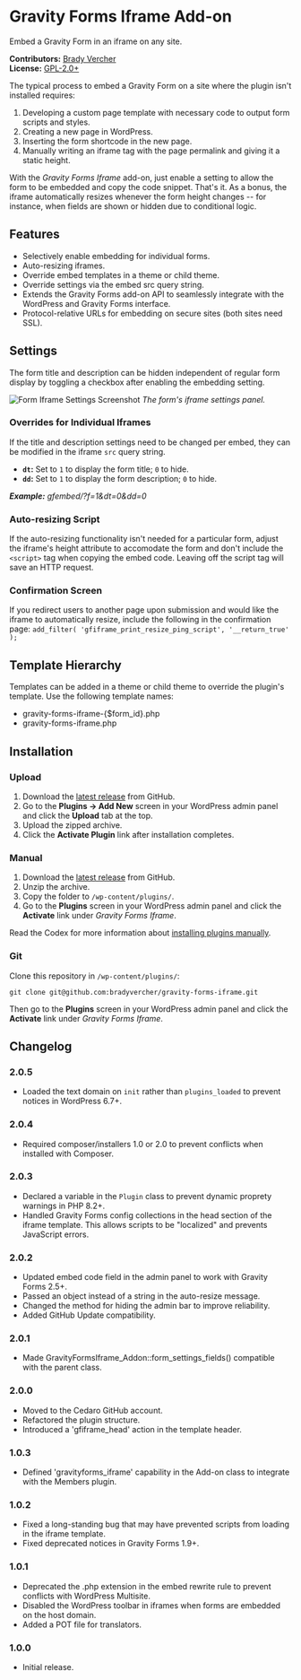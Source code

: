 # Gravity Forms Iframe Add-on

Embed a Gravity Form in an iframe on any site.

__Contributors:__ [Brady Vercher](https://github.com/bradyvercher)  
__License:__ [GPL-2.0+](http://www.gnu.org/licenses/gpl-2.0.html)

The typical process to embed a Gravity Form on a site where the plugin isn't installed requires:

1. Developing a custom page template with necessary code to output form scripts and styles.
2. Creating a new page in WordPress.
3. Inserting the form shortcode in the new page.
4. Manually writing an iframe tag with the page permalink and giving it a static height.

With the _Gravity Forms Iframe_ add-on, just enable a setting to allow the form to be embedded and copy the code snippet. That's it. As a bonus, the iframe automatically resizes whenever the form height changes -- for instance, when fields are shown or hidden due to conditional logic.

## Features

* Selectively enable embedding for individual forms.
* Auto-resizing iframes.
* Override embed templates in a theme or child theme.
* Override settings via the embed src query string.
* Extends the Gravity Forms add-on API to seamlessly integrate with the WordPress and Gravity Forms interface.
* Protocol-relative URLs for embedding on secure sites (both sites need SSL).

## Settings

The form title and description can be hidden independent of regular form display by toggling a checkbox after enabling the embedding setting.

![Form Iframe Settings Screenshot](https://raw.github.com/bradyvercher/gravity-forms-iframe/master/screenshot-1.png)
_The form's iframe settings panel._

### Overrides for Individual Iframes

If the title and description settings need to be changed per embed, they can be modified in the iframe `src` query string.

* **`dt`:** Set to `1` to display the form title; `0` to hide.
* **`dd`:** Set to `1` to display the form description; `0` to hide.

_**Example:** gfembed/?f=1&dt=0&dd=0_

### Auto-resizing Script

If the auto-resizing functionality isn't needed for a particular form, adjust the iframe's height attribute to accomodate the form and don't include the `<script>` tag when copying the embed code. Leaving off the script tag will save an HTTP request.

### Confirmation Screen

If you redirect users to another page upon submission and would like the iframe to automatically resize, include the following in the confirmation page:
`add_filter( 'gfiframe_print_resize_ping_script', '__return_true' );`

## Template Hierarchy

Templates can be added in a theme or child theme to override the plugin's template. Use the following template names:

* gravity-forms-iframe-{$form_id}.php
* gravity-forms-iframe.php

## Installation

### Upload

1. Download the [latest release](https://github.com/bradyvercher/gravity-forms-iframe/archive/master.zip) from GitHub.
2. Go to the __Plugins &rarr; Add New__ screen in your WordPress admin panel and click the __Upload__ tab at the top.
3. Upload the zipped archive.
4. Click the __Activate Plugin__ link after installation completes.

### Manual

1. Download the [latest release](https://github.com/bradyvercher/gravity-forms-iframe/archive/master.zip) from GitHub.
2. Unzip the archive.
3. Copy the folder to `/wp-content/plugins/`.
4. Go to the __Plugins__ screen in your WordPress admin panel and click the __Activate__ link under _Gravity Forms Iframe_.

Read the Codex for more information about [installing plugins manually](http://codex.wordpress.org/Managing_Plugins#Manual_Plugin_Installation).

### Git

Clone this repository in `/wp-content/plugins/`:

`git clone git@github.com:bradyvercher/gravity-forms-iframe.git`

Then go to the __Plugins__ screen in your WordPress admin panel and click the __Activate__ link under _Gravity Forms Iframe_.

## Changelog

### 2.0.5

* Loaded the text domain on `init` rather than `plugins_loaded` to prevent notices in WordPress 6.7+.

### 2.0.4

* Required composer/installers 1.0 or 2.0 to prevent conflicts when installed with Composer.

### 2.0.3

* Declared a variable in the `Plugin` class to prevent dynamic proprety warnings in PHP 8.2+.
* Handled Gravity Forms config collections in the head section of the iframe template. This allows scripts to be "localized" and prevents JavaScript errors.

### 2.0.2

* Updated embed code field in the admin panel to work with Gravity Forms 2.5+.
* Passed an object instead of a string in the auto-resize message.
* Changed the method for hiding the admin bar to improve reliability.
* Added GitHub Update compatibility.

### 2.0.1

* Made GravityFormsIframe_Addon::form_settings_fields() compatible with the parent class.

### 2.0.0

* Moved to the Cedaro GitHub account.
* Refactored the plugin structure.
* Introduced a 'gfiframe_head' action in the template header.

### 1.0.3

* Defined 'gravityforms_iframe' capability in the Add-on class to integrate with the Members plugin.

### 1.0.2

* Fixed a long-standing bug that may have prevented scripts from loading in the iframe template.
* Fixed deprecated notices in Gravity Forms 1.9+.

### 1.0.1

* Deprecated the .php extension in the embed rewrite rule to prevent conflicts with WordPress Multisite.
* Disabled the WordPress toolbar in iframes when forms are embedded on the host domain.
* Added a POT file for translators.

### 1.0.0

* Initial release.
